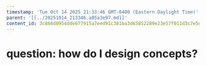 ```yaml
---
timestamp: 'Tue Oct 14 2025 21:33:46 GMT-0400 (Eastern Daylight Time)'
parent: '[[../20251014_213346.a05a3e97.md]]'
content_id: 3c866d0954dde077915a7eed91c381ba3d65852289e23e57f011d3c7e5de8d19
---
```


# question: how do I design concepts?
